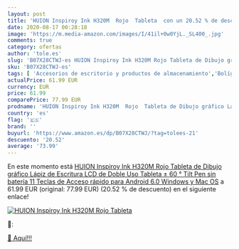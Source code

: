```yaml
---
layout: post
title: 'HUION Inspiroy Ink H320M  Rojo  Tableta  con un 20.52 % de descuento'
date: 2020-08-17 00:28:18
image: 'https://m.media-amazon.com/images/I/41il+0w0YjL._SL400_.jpg'
comments: true
category: ofertas
author: 'tole.es'
slug: 'B07X28CTWJ-es HUION Inspiroy Ink H320M Rojo Tableta de Dibujo gráfico...'
sku: 'B07X28CTWJ-es'
tags: [ 'Accesorios de escritorio y productos de almacenamiento','Bolígrafos, lápices y útiles de escritura','Costura y manualidades','Dibujo','Estuches escolares','Hogar y cocina','Lápices','Marcadores','Material de oficina','Materiales de dibujo','Materiales, organizadores y dispensadores de escritorio','Oficina y papelería','Portaminas','Rotuladores y subrayadores','Subrayadores','lápiz', ]
actualPrice: 61.99 EUR
currency: EUR
price: 61.99
comparePrice: 77.99 EUR
prodname: 'HUION Inspiroy Ink H320M  Rojo  Tableta de Dibujo gráfico Lápiz de Escritura LCD de Doble Uso Tableta ± 60 ° Tilt Pen sin batería 11 Teclas de Acceso rápido para Android 6.0 Windows y Mac OS'
country: 'es'
flag: '🇪🇸'
brand: ''
buyurl: 'https://www.amazon.es/dp/B07X28CTWJ/?tag=tolees-21'
descuento: '20.52'
average: '73.99'
---
```


En este momento está [HUION Inspiroy Ink H320M  Rojo  Tableta de Dibujo gráfico Lápiz de Escritura LCD de Doble Uso Tableta ± 60 ° Tilt Pen sin batería 11 Teclas de Acceso rápido para Android 6.0 Windows y Mac OS](https://www.amazon.es/dp/B07X28CTWJ/?tag=tolees-21) a 61.99 EUR (original: 77.99 EUR) (20.52 %  de descuento) en el siguiente enlace!

[![HUION Inspiroy Ink H320M  Rojo  Tableta ](https://m.media-amazon.com/images/I/41il+0w0YjL._SL400_.jpg)](https://www.amazon.es/dp/B07X28CTWJ/?tag=tolees-21)

🔎:


[🛒 Aquí!!!](https://www.amazon.es/dp/B07X28CTWJ/?tag=tolees-21)
